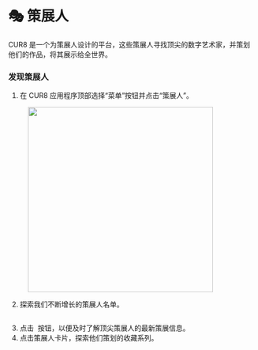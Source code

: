 # 🎭 策展人

CUR8 是一个为策展人设计的平台，这些策展人寻找顶尖的数字艺术家，并策划他们的作品，将其展示给全世界。

### 发现策展人

1. 在 CUR8 应用程序顶部选择“菜单”按钮并点击“策展人”。

<figure><img src="../.gitbook/assets/Screenshot 2025-01-13 at 14.34.53.png" alt="" width="375"><figcaption></figcaption></figure>

2. 探索我们不断增长的策展人名单。

<figure><img src="../.gitbook/assets/Screenshot 2025-01-03 at 14.03.39.png" alt=""><figcaption></figcaption></figure>

3. 点击 <img src="../.gitbook/assets/Screenshot 2025-01-03 at 13.56.17.png" alt="" data-size="line"> 按钮，以便及时了解顶尖策展人的最新策展信息。
4. 点击策展人卡片，探索他们策划的收藏系列。

<figure><img src="../.gitbook/assets/Screenshot 2025-01-03 at 14.04.45.png" alt=""><figcaption></figcaption></figure>